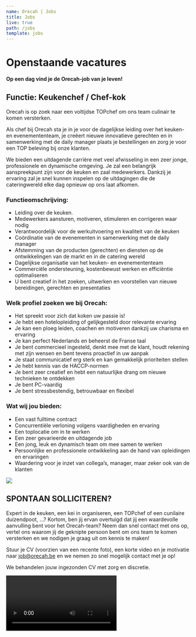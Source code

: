 ```yaml
---
name: Orecah | Jobs
title: Jobs
live: true
path: /jobs
template: jobs
---
```

# Openstaande vacatures

**Op een dag vind je de Orecah-job van je leven!**

## Functie: Keukenchef / Chef-kok

Orecah is op zoek naar een voltijdse TOPchef om ons team culinair te komen versterken.

Als chef bij Orecah sta je in je voor de dagelijkse leiding over het keuken- en evenemententeam, je creëert nieuwe innovatieve gerechten en in samenwerking met de daily manager plaats je bestellingen en zorg je voor een TOP beleving bij onze klanten. 

We bieden een uitdagende carrière met veel afwisseling in een zeer jonge, professionele en dynamische omgeving.  Je zal een belangrijk aanspreekpunt zijn voor de keuken en zaal medewerkers. Dankzij je ervaring zal je snel kunnen inspelen op de uitdagingen die de cateringwereld elke dag opnieuw op ons laat afkomen. 

### Functieomschrijving:

* Leiding over de keuken.
* Medewerkers aansturen, motiveren, stimuleren en corrigeren waar nodig
* Verantwoordelijk voor de werkuitvoering en kwaliteit van de keuken
* Coördinatie van de evenementen in samenwerking met de daily manager 
* Afstemming van de producten (gerechten) en diensten op de ontwikkelingen van de markt en in de catering wereld
* Dagelijkse organisatie van het keuken- en evenemententeam 
* Commerciële ondersteuning, kostenbewust werken en efficiëntie optimaliseren     
* U bent creatief in het zoeken, uitwerken en voorstellen van nieuwe bereidingen, gerechten en presentaties

### Welk profiel zoeken we bij Orecah:

* Het spreekt voor zich dat koken uw passie is!
* Je hebt een hotelopleiding of gelijkgesteld door relevante ervaring
* Je kan een ploeg leiden, coachen en motiveren dankzij uw charisma en ervaring
* Je kan perfect Nederlands en beheerst de Franse taal
* Je bent commercieel ingesteld, denkt mee met de klant, houdt rekening met zijn wensen en bent tevens proactief in uw aanpak
* Je staat communicatief erg sterk en kan gemakkelijk prioriteiten stellen
* Je hebt kennis van de HACCP-normen
* Je bent zeer creatief en hebt een natuurlijke drang om nieuwe technieken te ontdekken
* Je bent PC-vaardig
* Je bent stressbestendig, betrouwbaar en flexibel

### Wat wij jou bieden:

* Een vast fulltime contract
* Concurrentiële verloning volgens vaardigheden en ervaring
* Een toplocatie om in te werken
* Een zeer gevarieerde en uitdagende job
* Een jong, leuk en dynamisch team om mee samen te werken
* Persoonlijke en professionele ontwikkeling aan de hand van opleidingen en ervaringen
* Waardering voor je inzet van collega’s, manager, maar zeker ook van de klanten

![](/assets/img/dreseren.jpg)

## SPONTAAN SOLLICITEREN?

Expert in de keuken, een kei in organiseren, een TOPchef of een cunilaire duizendpoot, ...? Kortom, ben jij ervan overtuigd dat jij een waardevolle aanvulling bent voor het Orecah-team? Neem dan snel contact met ons op, vertel ons waarom jij de geknipte persoon bent om ons team te komen versterken en we nodigen je graag uit om kennis te maken! 

Stuur  je CV (voorzien van een recente foto), een korte video en je motivatie naar job@orecah.be en we nemen zo snel mogelijk contact met je op!

We behandelen jouw ingezonden CV met zorg en discretie.

<video controls="true">
    <source src="www.youtube.com/watch?v=6Ce8rvLooRc" type="video/mp4" />
</video>
